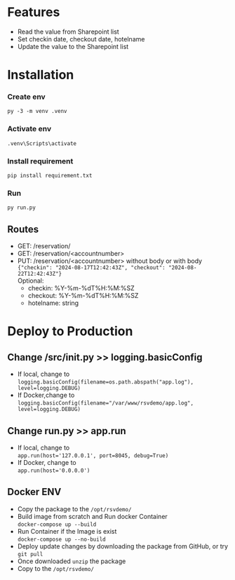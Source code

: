# Features
- Read the value from Sharepoint list
- Set checkin date, checkout date, hotelname
- Update the value to the Sharepoint list

# Installation
### Create env
`py -3 -m venv .venv`
### Activate env
`.venv\Scripts\activate`
### Install requirement
`pip install requirement.txt`
### Run
`py run.py`

## Routes
- GET: /reservation/
- GET: /reservation/\<accountnumber\>
- PUT: /reservation/\<accountnumber\> without body or with body\
`{"checkin": "2024-08-17T12:42:43Z", "checkout": "2024-08-22T12:42:43Z"}`\
Optional:
  - checkin: %Y-%m-%dT%H:%M:%SZ
  - checkout: %Y-%m-%dT%H:%M:%SZ
  - hotelname: string

# Deploy to Production

## Change /src/__init__.py >> logging.basicConfig
- If local, change to\
`logging.basicConfig(filename=os.path.abspath("app.log"), level=logging.DEBUG)`
- If Docker,change to\
`logging.basicConfig(filename="/var/www/rsvdemo/app.log", level=logging.DEBUG)`

## Change run.py >> app.run
- If local, change to\
`app.run(host='127.0.0.1', port=8045, debug=True)`
- If Docker, change to\
`app.run(host='0.0.0.0')`

## Docker ENV
- Copy the package to the `/opt/rsvdemo/`
- Build image from scratch and Run docker Container\
`docker-compose up --build`
- Run Container if the Image is exist\
`docker-compose up --no-build`
- Deploy update changes by downloading the package from GitHub, or try `git pull`
- Once downloaded `unzip` the package
- Copy to the `/opt/rsvdemo/`
